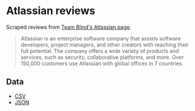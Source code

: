 # Atlassian reviews

Scraped reviews from [Team Blind's Atlassian page](https://www.teamblind.com/company/atlassian/).

> Atlassian is an enterprise software company that assists software developers, project managers, and other creators with reaching their full potential. The company offers a wide variety of products and services, such as security, collaborative platforms, and more. Over 150,000 customers use Atlassian with global offices in 7 countries.

## Data

- [CSV](atlassian-data.csv)
- [JSON](atlassian-data.json)
